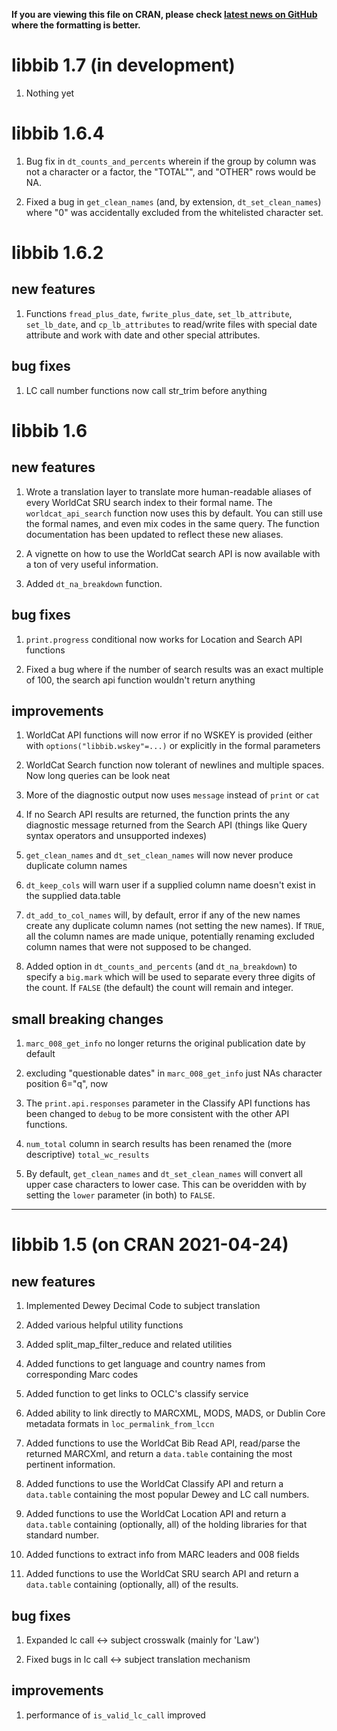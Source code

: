 
**If you are viewing this file on CRAN, please check
[latest news on GitHub](https://github.com/NYPL/libbib/blob/master/NEWS.md)
where the formatting is better.**

# libbib 1.7 (in development)

1. Nothing yet

# libbib 1.6.4

1. Bug fix in `dt_counts_and_percents` wherein if the group by column
   was not a character or a factor, the "TOTAL"", and "OTHER" rows would
   be NA.

2. Fixed a bug in `get_clean_names` (and, by extension, `dt_set_clean_names`)
   where "0" was accidentally excluded from the whitelisted character set.

# libbib 1.6.2

## new features

1. Functions `fread_plus_date`, `fwrite_plus_date`, `set_lb_attribute`,
   `set_lb_date`, and `cp_lb_attributes` to read/write files with
   special date attribute and work with date and other special
   attributes.

## bug fixes

1. LC call number functions now call str_trim before anything


# libbib 1.6

## new features

1. Wrote a translation layer to translate more human-readable aliases
   of every WorldCat SRU search index to their formal name. The
   `worldcat_api_search` function now uses this by default. You can still use
   the formal names, and even mix codes in the same query. The function
   documentation has been updated to reflect these new aliases.

2. A vignette on how to use the WorldCat search API is now available
   with a ton of very useful information.

3. Added `dt_na_breakdown` function.

## bug fixes
1. `print.progress` conditional now works for Location and Search API functions

2. Fixed a bug where if the number of search results was an exact multiple
   of 100, the search api function wouldn't return anything

## improvements

1. WorldCat API functions will now error if no WSKEY is provided
   (either with `options("libbib.wskey"=...)` or explicitly
   in the formal parameters

2. WorldCat Search function now tolerant of newlines and multiple
   spaces. Now long queries can be look neat

3. More of the diagnostic output now uses `message` instead of `print` or `cat`

4. If no Search API results are returned, the function prints the any
   diagnostic message returned from the Search API
   (things like Query syntax operators and unsupported indexes)

5. `get_clean_names` and `dt_set_clean_names` will now never produce
   duplicate column names

6. `dt_keep_cols` will warn user if a supplied column name doesn't
   exist in the supplied data.table

7. `dt_add_to_col_names` will, by default, error if any of the new
   names create any duplicate column names (not setting the new
   names). If `TRUE`, all the column names are made unique,
   potentially renaming excluded column names that were not supposed
   to be changed.

8. Added option in `dt_counts_and_percents` (and `dt_na_breakdown`)
   to specify a `big.mark` which will be used to separate every
   three digits of the count. If `FALSE` (the default) the count
   will remain and integer.

## small breaking changes

1. `marc_008_get_info` no longer returns the original publication
   date by default

2. excluding "questionable dates" in `marc_008_get_info` just NAs
   character position 6="q", now

3. The `print.api.responses` parameter in the Classify API functions has
   been changed to `debug` to be more consistent with the other API functions.

4. `num_total` column in search results has been renamed the (more descriptive)
   `total_wc_results`

5. By default, `get_clean_names` and `dt_set_clean_names` will convert
   all upper case characters to lower case. This can be overidden with
   by setting the `lower` parameter (in both) to `FALSE`.

-----

# libbib 1.5 (on CRAN 2021-04-24)

## new features

1. Implemented Dewey Decimal Code to subject translation

2. Added various helpful utility functions

3. Added split_map_filter_reduce and related utilities

4. Added functions to get language and country names from
   corresponding Marc codes

5. Added function to get links to OCLC's classify service

6. Added ability to link directly  to MARCXML, MODS, MADS, or
   Dublin Core metadata formats in `loc_permalink_from_lccn`

7. Added functions to use the WorldCat Bib Read API,
   read/parse the returned MARCXml, and return a `data.table`
   containing the most pertinent information.

8. Added functions to use the WorldCat Classify API and return a
   `data.table` containing the most popular Dewey and LC call numbers.

9. Added functions to use the WorldCat Location API and return a
   `data.table` containing (optionally, all) of the holding libraries
   for that standard number.

10. Added functions to extract info from MARC leaders and 008 fields

11. Added functions to use the WorldCat SRU search API and return a
    `data.table` containing (optionally, all) of the results.

## bug fixes

1. Expanded lc call <-> subject crosswalk (mainly for 'Law')

2. Fixed bugs in lc call <-> subject translation mechanism

## improvements

1. performance of `is_valid_lc_call` improved

